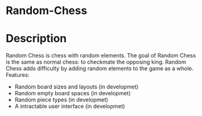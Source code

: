 # Random-Chess



Description
===========
Random Chess is chess with random elements. The goal of Random Chess is the same as normal chess: to checkmate the opposing king. Random Chess adds difficulty by adding random elements to the game as a whole.
Features:
* Random board sizes and layouts (in developmet)
* Random empty board spaces (in developmet)
* Random piece types (in developmet)
* A intractable user interface (in developmet)
